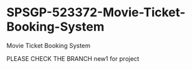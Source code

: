 # SPSGP-523372-Movie-Ticket-Booking-System
Movie Ticket Booking System

PLEASE CHECK THE BRANCH new1 for project
